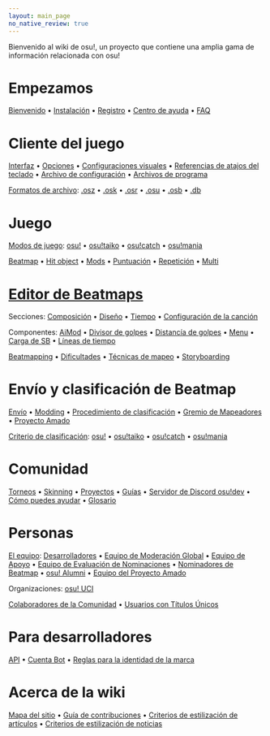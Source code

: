 ```yaml
---
layout: main_page
no_native_review: true
---
```


<!-- Translated to Latin American Spanish, there it might be some differences with Castilian. Most possibly, it seems more like Chilean Spanish. -->

<div class="wiki-main-page__blurb">
Bienvenido al wiki de osu!, un proyecto que contiene una amplia gama de información relacionada con osu!
</div>

<div class="wiki-main-page__panels">
<div class="wiki-main-page-panel wiki-main-page-panel--full">

# Empezamos

[Bienvenido](/wiki/Welcome) • [Instalación](/wiki/Installation) • [Registro](/wiki/Registration) • [Centro de ayuda](/wiki/Help_Centre) • [FAQ](/wiki/FAQ)

</div>
<div class="wiki-main-page-panel">

# Cliente del juego

[Interfaz](/wiki/Interface) • [Opciones](/wiki/Options) • [Configuraciones visuales](/wiki/Visual_Settings) • [Referencias de atajos del teclado](/wiki/Shortcut_key_reference) • [Archivo de configuración](/wiki/osu!_Program_Files/User_Configuration_File) • [Archivos de programa](/wiki/osu!_Program_Files)

[Formatos de archivo](/wiki/osu!_File_Formats): [.osz](/wiki/osu!_File_Formats/Osz_(file_format)) • [.osk](/wiki/osu!_File_Formats/Osk_(file_format)) • [.osr](/wiki/osu!_File_Formats/Osr_(file_format)) • [.osu](/wiki/osu!_File_Formats/Osu_(file_format)) • [.osb](/wiki/osu!_File_Formats/Osb_(file_format)) • [.db](/wiki/osu!_File_Formats/Db_(file_format))

</div>
<div class="wiki-main-page-panel">

# Juego

[Modos de juego](/wiki/Game_mode): [osu!](/wiki/Game_mode/osu!) • [osu!taiko](/wiki/Game_mode/osu!taiko) • [osu!catch](/wiki/Game_mode/osu!catch) • [osu!mania](/wiki/Game_mode/osu!mania)

[Beatmap](/wiki/Beatmap) • [Hit object](/wiki/Hit_object) • [Mods](/wiki/Game_modifier) • [Puntuación](/wiki/Score) • [Repetición](/wiki/Replay) • [Multi](/wiki/Multi)

</div>
<div class="wiki-main-page-panel">

# [Editor de Beatmaps](/wiki/Beatmap_Editor)

Secciones: [Composición](/wiki/Beatmap_Editor/Compose) • [Diseño](/wiki/Beatmap_Editor/Design) • [Tiempo](/wiki/Beatmap_Editor/Timing) • [Configuración de la canción](/wiki/Beatmap_Editor/Song_Setup)

Componentes: [AiMod](/wiki/Beatmap_Editor/AiMod) • [Divisor de golpes](/wiki/Beatmap_Editor/Beat_Snap_Divisor) • [Distancía de golpes](/wiki/Beatmap_Editor/Distance_Snap) • [Menu](/wiki/Beatmap_Editor/Menu) • [Carga de SB](/wiki/Beatmap_Editor/SB_Load) • [Líneas de tiempo](/wiki/Beatmap_Editor/Timelines)

[Beatmapping](/wiki/Beatmapping) • [Dificultades](/wiki/Difficulties) • [Técnicas de mapeo](/wiki/Mapping_Techniques) • [Storyboarding](/wiki/Storyboarding)

</div>
<div class="wiki-main-page-panel">

# Envío y clasificación de Beatmap

[Envío](/wiki/Submission) • [Modding](/wiki/Modding) • [Procedimiento de clasificación](/wiki/Beatmap_ranking_procedure) • [Gremio de Mapeadores](/wiki/Mappers_Guild) • [Proyecto Amado](/wiki/Project_Loved)

[Criterio de clasificación](/wiki/Ranking_Criteria): [osu!](/wiki/Ranking_Criteria/osu!) • [osu!taiko](/wiki/Ranking_Criteria/osu!taiko) • [osu!catch](/wiki/Ranking_Criteria/osu!catch) • [osu!mania](/wiki/Ranking_Criteria/osu!mania)

</div>
<div class="wiki-main-page-panel">

# Comunidad

[Torneos](/wiki/Tournaments) • [Skinning](/wiki/Skinning) • [Proyectos](/wiki/Projects) • [Guías](/wiki/Guides) • [Servidor de Discord osu!dev](/wiki/osu!dev_Discord_server) • [Cómo puedes ayudar](/wiki/How_You_Can_Help!) • [Glosario](/wiki/Glossary)

</div>
<div class="wiki-main-page-panel">

# Personas

[El equipo](/wiki/People/The_Team): [Desarrolladores](/wiki/People/The_Team/Developers) • [Equipo de Moderación Global](/wiki/People/The_Team/Global_Moderation_Team) • [Equipo de Apoyo](/wiki/People/The_Team/Support_Team) • [Equipo de Evaluación de Nominaciones](/wiki/People/The_Team/Nomination_Assessment_Team) • [Nominadores de Beatmap](/wiki/People/The_Team/Beatmap_Nominators) • [osu! Alumni](/wiki/People/The_Team/osu!_Alumni) • [Equipo del Proyecto Amado](/wiki/People/The_Team/Project_Loved_Team)

Organizaciones: [osu! UCI](/wiki/Organisations/osu!_UCI)

[Colaboradores de la Comunidad](/wiki/People/Community_Contributors) • [Usuarios con Títulos Únicos](/wiki/People/Users_with_unique_titles)

</div>
<div class="wiki-main-page-panel">

# Para desarrolladores

[API](/wiki/osu!api) • [Cuenta Bot](/wiki/Bot_account) • [Reglas para la identidad de la marca](/wiki/Brand_identity_guidelines)

</div>
<div class="wiki-main-page-panel">

# Acerca de la wiki

[Mapa del sitio](/wiki/Sitemap) • [Guía de contribuciones](/wiki/osu!_wiki_Contribution_Guide) • [Criterios de estilización de artículos](/wiki/Article_Styling_Criteria) • [Criterios de estilización de noticias](/wiki/News_Styling_Criteria)

</div>
</div>
